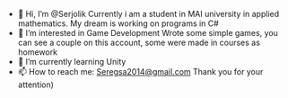 - 👋 Hi, I’m @Serjolik
Currently i am a student in MAI university in applied mathematics.
My dream is working on programs in C#
- 👀 I’m interested in Game Development
Wrote some simple games, you can see a couple on this account, some were made in courses as homework
- 🌱 I’m currently learning Unity
- 📫 How to reach me: Seregsa2014@gmail.com
Thank you for your attention)

<!---
Serjolik/Serjolik is a ✨ special ✨ repository because its `README.md` (this file) appears on your GitHub profile.
You can click the Preview link to take a look at your changes.
--->
